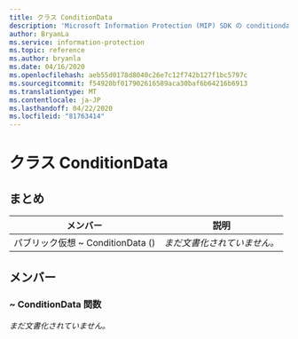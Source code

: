 ```yaml
---
title: クラス ConditionData
description: 'Microsoft Information Protection (MIP) SDK の conditiondata:: undefined クラスを文書にします。'
author: BryanLa
ms.service: information-protection
ms.topic: reference
ms.author: bryanla
ms.date: 04/16/2020
ms.openlocfilehash: aeb55d0178d8040c26e7c12f742b127f1bc5797c
ms.sourcegitcommit: f54920bf017902616589aca30baf6b64216b6913
ms.translationtype: MT
ms.contentlocale: ja-JP
ms.lasthandoff: 04/22/2020
ms.locfileid: "81763414"
---
```

# <a name="class-conditiondata"></a>クラス ConditionData 
  
## <a name="summary"></a>まとめ
 メンバー                        | 説明                                
--------------------------------|---------------------------------------------
パブリック仮想 ~ ConditionData ()  | _まだ文書化されていません。_
  
## <a name="members"></a>メンバー
  
### <a name="conditiondata-function"></a>~ ConditionData 関数
_まだ文書化されていません。_
